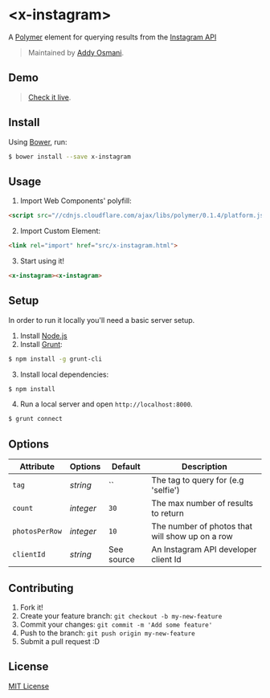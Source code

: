 # &lt;x-instagram&gt;

A [Polymer](http://polymer-project.org) element for querying results from the [Instagram API](http://instagram.com/developer/)

> Maintained by [Addy Osmani](https://github.com/addyosmani).

## Demo

> [Check it live](http://addyosmani.github.io/x-instagram).

## Install

Using [Bower](http://bower.io), run:

```bash
$ bower install --save x-instagram
```

## Usage

1. Import Web Components' polyfill:

```html
<script src="//cdnjs.cloudflare.com/ajax/libs/polymer/0.1.4/platform.js"></script>
```

2. Import Custom Element:

```html
<link rel="import" href="src/x-instagram.html">
```

3. Start using it!

```html
<x-instagram><x-instagram>
```

## Setup

In order to run it locally you'll need a basic server setup.

1. Install [Node.js](http://nodejs.org/download/)
2. Install [Grunt](http://gruntjs.com/):

```sh
$ npm install -g grunt-cli
```

3. Install local dependencies:

```sh
$ npm install
```

4. Run a local server and open `http://localhost:8000`.

```sh
$ grunt connect
```

## Options

Attribute  | Options                   | Default             | Description
---        | ---                       | ---                 | ---
`tag`      | *string*                  | ``               | The tag to query for (e.g 'selfie')
`count`      | *integer*       | `30`               | The max number of results to return
`photosPerRow`      | *integer*       | `10`               | The number of photos that will show up on a row
`clientId`   | *string*                     | See source               | An Instagram API developer client Id

## Contributing

1. Fork it!
2. Create your feature branch: `git checkout -b my-new-feature`
3. Commit your changes: `git commit -m 'Add some feature'`
4. Push to the branch: `git push origin my-new-feature`
5. Submit a pull request :D

## License

[MIT License](http://opensource.org/licenses/MIT)
